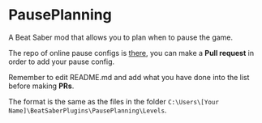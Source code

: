 # PausePlanning
A Beat Saber mod that allows you to plan when to pause the game.

The repo of online pause configs is [there](https://github.com/MicroCBer/PausePlanning-Port), you can make a **Pull request** in order to add your pause config.

Remember to edit README.md and add what you have done into the list before making **PRs**.

The format is the same as the files in the folder `C:\Users\[Your Name]\BeatSaberPlugins\PausePlanning\Levels`.

